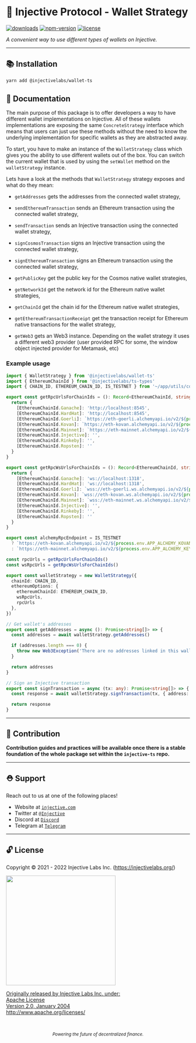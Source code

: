 # 🌟 Injective Protocol - Wallet Strategy

[![downloads](https://img.shields.io/npm/dm/@injectivelabs/wallet-ts.svg)](https://www.npmjs.com/package/@injectivelabs/wallet-ts)
[![npm-version](https://img.shields.io/npm/v/@injectivelabs/wallet-ts.svg)](https://www.npmjs.com/package/@injectivelabs/wallet-ts)
[![license](https://img.shields.io/npm/l/express.svg)]()

_A convenient way to use different types of wallets on Injective._

---

## 📚 Installation

```bash
yarn add @injectivelabs/wallet-ts
```

## 📖 Documentation

The main purpose of this package is to offer developers a way to have different wallet implementations on Injective. All of these wallets implementations are exposing the same `ConcreteStrategy` interface which means that users can just use these methods without the need to know the underlying implementation for specific wallets as they are abstracted away.

To start, you have to make an instance of the `WalletStrategy` class which gives you the ability to use different wallets out of the box. You can switch the current wallet that is used by using the `setWallet` method on the `walletStrategy` instance.

Lets have a look at the methods that `WalletStrategy` strategy exposes and what do they mean:

- `getAddresses` gets the addresses from the connected wallet strategy,

- `sendEthereumTransaction` sends an Ethereum transaction using the connected wallet strategy,

- `sendTransaction` sends an Injective transaction using the connected wallet strategy,

- `signCosmosTransaction` signs an Injective transaction using the connected wallet strategy,

- `signEthereumTransaction` signs an Ethereum transaction using the connected wallet strategy,

- `getPublicKey` get the public key for the Cosmos native wallet strategies,

- `getNetworkId` get the network id for the Ethereum native wallet strategies,

- `getChainId`  get the chain id for the Ethereum native wallet strategies,

- `getEthereumTransactionReceipt`  get the transaction receipt for Ethereum native transactions for the wallet strategy,

- `getWeb3` gets an Web3 instance. Depending on the wallet strategy it uses a different web3 provider (user provided RPC for some, the window object injected provider for Metamask, etc)


### Example usage
```ts
import { WalletStrategy } from '@injectivelabs/wallet-ts'
import { EthereumChainId } from '@injectivelabs/ts-types'
import { CHAIN_ID, ETHEREUM_CHAIN_ID, IS_TESTNET } from '~/app/utils/constants'

export const getRpcUrlsForChainIds = (): Record<EthereumChainId, string> => {
  return {
    [EthereumChainId.Ganache]: 'http://localhost:8545',
    [EthereumChainId.HardHat]: 'http://localhost:8545',
    [EthereumChainId.Goerli]: `https://eth-goerli.alchemyapi.io/v2/${process.env.APP_ALCHEMY_GOERLI_KEY}`,
    [EthereumChainId.Kovan]: `https://eth-kovan.alchemyapi.io/v2/${process.env.APP_ALCHEMY_KOVAN_KEY}`,
    [EthereumChainId.Mainnet]: `https://eth-mainnet.alchemyapi.io/v2/${process.env.APP_ALCHEMY_KEY}`,
    [EthereumChainId.Injective]: '',
    [EthereumChainId.Rinkeby]: '',
    [EthereumChainId.Ropsten]: ''
  }
}

export const getRpcWsUrlsForChainIds = (): Record<EthereumChainId, string> => {
  return {
    [EthereumChainId.Ganache]: 'ws://localhost:1318',
    [EthereumChainId.HardHat]: 'ws://localhost:1318',
    [EthereumChainId.Goerli]: `wss://eth-goerli.ws.alchemyapi.io/v2/${process.env.APP_ALCHEMY_GOERLI_KEY}`,
    [EthereumChainId.Kovan]: `wss://eth-kovan.ws.alchemyapi.io/v2/${process.env.APP_ALCHEMY_KOVAN_KEY}`,
    [EthereumChainId.Mainnet]: `wss://eth-mainnet.ws.alchemyapi.io/v2/${process.env.APP_ALCHEMY_KEY}`,
    [EthereumChainId.Injective]: '',
    [EthereumChainId.Rinkeby]: '',
    [EthereumChainId.Ropsten]: ''
  }
}

export const alchemyRpcEndpoint = IS_TESTNET
  ? `https://eth-kovan.alchemyapi.io/v2/${process.env.APP_ALCHEMY_KOVAN_KEY}`
  : `https://eth-mainnet.alchemyapi.io/v2/${process.env.APP_ALCHEMY_KEY}`

const rpcUrls = getRpcUrlsForChainIds()
const wsRpcUrls = getRpcWsUrlsForChainIds()

export const walletStrategy = new WalletStrategy({
  chainId: CHAIN_ID,
  ethereumOptions: {
    ethereumChainId: ETHEREUM_CHAIN_ID,
    wsRpcUrls,
    rpcUrls
  },
})

// Get wallet's addresses
export const getAddresses = async (): Promise<string[]> => {
  const addresses = await walletStrategy.getAddresses()

  if (addresses.length === 0) {
    throw new Web3Exception('There are no addresses linked in this wallet.')
  }

  return addresses
}

// Sign an Injective transaction
export const signTransaction = async (tx: any): Promise<string[]> => {
  const response = await walletStrategy.signTransaction(tx, { address: 'inj1...', chainId: 'injective-1'})

  return response
}
```


---

## 📜 Contribution

**Contribution guides and practices will be available once there is a stable foundation of the whole package set within the `injective-ts` repo.**

---

## ⛑ Support

Reach out to us at one of the following places!

- Website at <a href="https://injective.com" target="_blank">`injective.com`</a>
- Twitter at <a href="https://twitter.com/Injective_" target="_blank">`@Injective`</a>
- Discord at <a href="https://discord.com/invite/NK4qdbv" target="_blank">`Discord`</a>
- Telegram at <a href="https://t.me/joininjective" target="_blank">`Telegram`</a>

---

## 🔓 License

Copyright © 2021 - 2022 Injective Labs Inc. (https://injectivelabs.org/)

<a href="https://iili.io/mNneZN.md.png"><img src="https://iili.io/mNneZN.md.png" style="width: 300px; max-width: 100%; height: auto" />

Originally released by Injective Labs Inc. under: <br />
Apache License <br />
Version 2.0, January 2004 <br />
http://www.apache.org/licenses/


<p>&nbsp;</p>
<div align="center">
  <sub><em>Powering the future of decentralized finance.</em></sub>
</div>
